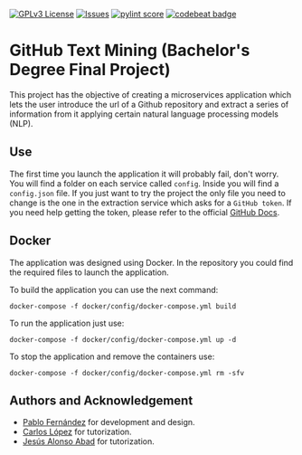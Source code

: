 [![GPLv3 License](https://img.shields.io/badge/License-GPL%20v3-yellow.svg)](https://opensource.org/licenses/)
[![Issues](https://img.shields.io/github/issues/MrpYA45/github-text-mining-tfg?color=blue)](https://github.com/MrpYA45/github-text-mining-tfg/issues)
[![pylint score](https://github.com/MrpYA45/github-text-mining-tfg/actions/workflows/stylechecking.yml/badge.svg?style=for-the-badge)](https://github.com/MrpYA45/github-text-mining-tfg/actions/workflows/stylechecking.yml)
[![codebeat badge](https://codebeat.co/badges/b88ca615-8ccc-4770-a607-79e83b14dac5)](https://codebeat.co/projects/github-com-mrpya45-github-text-mining-tfg-main)

# GitHub Text Mining (Bachelor's Degree Final Project)

This project has the objective of creating a microservices application which lets the user introduce the url of a Github repository and extract a series of information from it applying certain natural language processing models (NLP).

## Use
The first time you launch the application it will probably fail, don't worry. You will find a folder on each service called `config`. Inside you will find a `config.json` file. If you just want to try the project the only file you need to change is the one in the extraction service which asks for a `GitHub token`. If you need help getting the token, please refer to the official [GitHub Docs](https://docs.github.com/es/github/authenticating-to-github/keeping-your-account-and-data-secure/creating-a-personal-access-token).

## Docker

The application was designed using Docker. In the repository you could find the required files to launch the application.

To build the application you can use the next command:

```
docker-compose -f docker/config/docker-compose.yml build
```

To run the application just use:

```
docker-compose -f docker/config/docker-compose.yml up -d
```
To stop the application and remove the containers use:
```
docker-compose -f docker/config/docker-compose.yml rm -sfv
```

## Authors and Acknowledgement

-   [Pablo Fernández](https://www.github.com/mrpya45) for development and design.
-   [Carlos López](https://www.github.com/clopezno) for tutorization.
-   [Jesús Alonso Abad](https://www.github.com/kencho) for tutorization.
